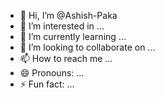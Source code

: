 - 👋 Hi, I’m @Ashish-Paka
- 👀 I’m interested in ...
- 🌱 I’m currently learning ...
- 💞️ I’m looking to collaborate on ...
- 📫 How to reach me ...
- 😄 Pronouns: ...
- ⚡ Fun fact: ...

<!---
Ashish-Paka/Ashish-Paka is a ✨ special ✨ repository because its `README.md` (this file) appears on your GitHub profile.
You can click the Preview link to take a look at your changes.
--->
